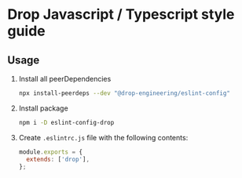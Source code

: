 # Drop Javascript / Typescript style guide

## Usage

1. Install all peerDependencies
   ```bash
   npx install-peerdeps --dev "@drop-engineering/eslint-config"
   ```
2. Install package

   ```bash
   npm i -D eslint-config-drop

   ```

3. Create `.eslintrc.js` file with the following contents:
   ```javascript
   module.exports = {
     extends: ['drop'],
   };
   ```
